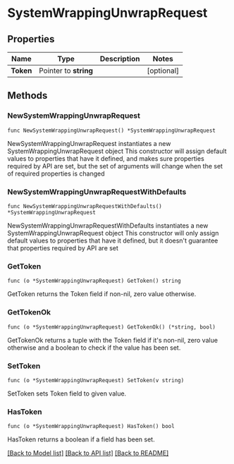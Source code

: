 # SystemWrappingUnwrapRequest

## Properties

Name | Type | Description | Notes
------------ | ------------- | ------------- | -------------
**Token** | Pointer to **string** |  | [optional] 

## Methods

### NewSystemWrappingUnwrapRequest

`func NewSystemWrappingUnwrapRequest() *SystemWrappingUnwrapRequest`

NewSystemWrappingUnwrapRequest instantiates a new SystemWrappingUnwrapRequest object
This constructor will assign default values to properties that have it defined,
and makes sure properties required by API are set, but the set of arguments
will change when the set of required properties is changed

### NewSystemWrappingUnwrapRequestWithDefaults

`func NewSystemWrappingUnwrapRequestWithDefaults() *SystemWrappingUnwrapRequest`

NewSystemWrappingUnwrapRequestWithDefaults instantiates a new SystemWrappingUnwrapRequest object
This constructor will only assign default values to properties that have it defined,
but it doesn't guarantee that properties required by API are set

### GetToken

`func (o *SystemWrappingUnwrapRequest) GetToken() string`

GetToken returns the Token field if non-nil, zero value otherwise.

### GetTokenOk

`func (o *SystemWrappingUnwrapRequest) GetTokenOk() (*string, bool)`

GetTokenOk returns a tuple with the Token field if it's non-nil, zero value otherwise
and a boolean to check if the value has been set.

### SetToken

`func (o *SystemWrappingUnwrapRequest) SetToken(v string)`

SetToken sets Token field to given value.

### HasToken

`func (o *SystemWrappingUnwrapRequest) HasToken() bool`

HasToken returns a boolean if a field has been set.


[[Back to Model list]](../README.md#documentation-for-models) [[Back to API list]](../README.md#documentation-for-api-endpoints) [[Back to README]](../README.md)


